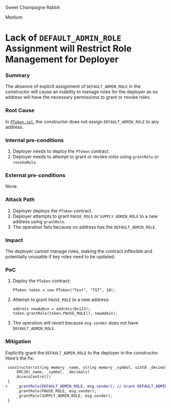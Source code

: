 Sweet Champagne Rabbit

Medium

# Lack of `DEFAULT_ADMIN_ROLE` Assignment will Restrict Role Management for Deployer

### Summary

The absence of explicit assignment of `DEFAULT_ADMIN_ROLE` in the constructor will cause an inability to manage roles for the deployer as no address will have the necessary permissions to grant or revoke roles.

### Root Cause

In [`PToken.sol`](https://github.com/sherlock-audit/2024-07-sense-points-marketplace/blob/076bf833f4dc1418e93c8172e4a4110344f1c812/point-tokenization-vault/contracts/PToken.sol#L13-L19), the constructor does not assign `DEFAULT_ADMIN_ROLE` to any address.

### Internal pre-conditions

1. Deployer needs to deploy the `PToken` contract.
2. Deployer needs to attempt to grant or revoke roles using `grantRole` or `revokeRole`.

### External pre-conditions

None.

### Attack Path

1. Deployer deploys the `PToken` contract.
2. Deployer attempts to grant `PAUSE_ROLE` or `SUPPLY_ADMIN_ROLE` to a new address using `grantRole`.
3. The operation fails because no address has the `DEFAULT_ADMIN_ROLE`.

### Impact

The deployer cannot manage roles, making the contract inflexible and potentially unusable if key roles need to be updated.


### PoC

1. Deploy the `PToken` contract:
    ```solidity
    PToken token = new PToken("Test", "TST", 18);
    ```
2. Attempt to grant `PAUSE_ROLE` to a new address:
    ```solidity
    address newAdmin = address(0x123);
    token.grantRole(token.PAUSE_ROLE(), newAdmin);
    ```
3. The operation will revert because `msg.sender` does not have `DEFAULT_ADMIN_ROLE`.


### Mitigation

Explicitly grant the `DEFAULT_ADMIN_ROLE` to the deployer in the constructor. Here’s the fix:

```diff
 constructor(string memory _name, string memory _symbol, uint8 _decimals)
     ERC20(_name, _symbol, _decimals)
     AccessControl()
 {
+    _grantRole(DEFAULT_ADMIN_ROLE, msg.sender); // Grant DEFAULT_ADMIN_ROLE to deployer
     _grantRole(PAUSE_ROLE, msg.sender);
     _grantRole(SUPPLY_ADMIN_ROLE, msg.sender);
 }
```